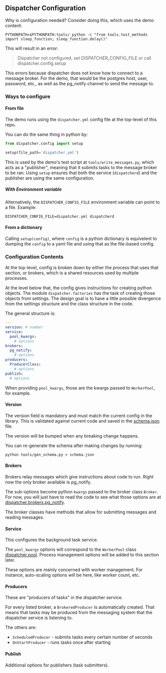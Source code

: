 ## Dispatcher Configuration

Why is configuration needed? Consider doing this, which uses the demo content:

```
PYTHONPATH=$PYTHONPATH:tools/ python -c "from tools.test_methods import sleep_function; sleep_function.delay()"
```

This will result in an error:

> Dispatcher not configured, set DISPATCHER_CONFIG_FILE or call dispatcher.config.setup

This errors because dispatcher does not know how to connect to a message broker.
For the demo, that would be the postgres host, user, password, etc.,
as well as the pg_notify channel to send the message to.

### Ways to configure

#### From file

The demo runs using the `dispatcher.yml` config file at the top-level of this repo.

You can do the same thing in python by:

```python
from dispatcher.config import setup

setup(file_path='dispatcher.yml')
```

This is used by the demo's test script at `tools/write_messages.py`,
which acts as a "publisher", meaning that it submits tasks to the message
broker to be ran.
Using `setup` ensures that both the service (`dispatcherd`) and the publisher
are using the same configuration.

##### With Environment variable

Alternatively, the `DISPATCHER_CONFIG_FILE` environment variable can point to a file. Example:

```
DISPATCHER_CONFIG_FILE=dispatcher.yml dispatcherd
```

#### From a dictionary

Calling `setup(config)`, where `config` is a python dictionary is
equivelent to dumping the `config` to a yaml file and using that as
the file-based config.

### Configuration Contents

At the top-level, config is broken down by either the process that uses that section,
or brokers, which is a shared resources used by multiple processes.

At the level below that, the config gives instructions for creating python objects.
The module `dispatcher.factories` has the task of creating those objects from settings.
The design goal is to have a little possible divergence from the settings structure
and the class structure in the code.

The general structure is:

```yaml
---
version: # number
service:
  pool_kwargs:
    # options
brokers:
  pg_notify:
    # options
producers:
  ProducerClass:
    # options
publish:
  # options
```

When providing `pool_kwargs`, those are the kwargs passed to `WorkerPool`, for example.

#### Version

The version field is mandatory and must match the current config in the library.
This is validated against current code and saved in the [schema.json](../schema.json) file.

The version will be bumped when any breaking change happens.

You can re-generate the schema after making changes by running:

```
python tools/gen_schema.py > schema.json
```

#### Brokers

Brokers relay messages which give instructions about code to run.
Right now the only broker available is pg_notify.

The sub-options become python `kwargs` passed to the broker class `Broker`.
For now, you will just have to read the code to see what those options are
at [dispatcher.brokers.pg_notify](dispatcher/brokers/pg_notify.py).

The broker classes have methods that allow for submitting messages
and reading messages.

#### Service

This configures the background task service.

The `pool_kwargs` options will correspond to the `WorkerPool` class
[dispatcher.pool](dispatcher/pool.py).
Process management options will be added to this section later.

These options are mainly concerned with worker
management. For instance, auto-scaling options will be here,
like worker count, etc.

#### Producers

These are "producers of tasks" in the dispatcher service.

For every listed broker, a `BrokeredProducer` is automatically
created. That means that tasks may be produced from the messaging
system that the dispatcher service is listening to.

The others are:
 - `ScheduledProducer` - submits tasks every certain number of seconds
 - `OnStartProducer` - runs tasks once after starting

#### Publish

Additional options for publishers (task submitters).
